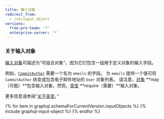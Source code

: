 ```yaml
---
title: 输入对象
redirect_from:
  - /v4/input_object
versions:
  free-pro-team: '*'
  enterprise-server: '*'
---
```


### 关于输入对象

[输入对象](https://graphql.github.io/graphql-spec/June2018/#sec-Input-Objects)可描述为“可组合对象”，因为它们包含一组用于定义对象的输入字段。

例如，[`CommitAuthor`](/v4/input_object/commitauthor/) 需要一个名为 `emails` 的字段。 为 `emails` 提供一个值可将 `CommitAuthor` 转变成包含电子邮件地址的 `User` 对象列表。 请注意，[对象](/v4/object) **may（可能）**包含输入对象，然而，[突变](/v4/mutation) **require（需要）**输入对象。

更多信息请参阅“[关于突变](/v4/guides/forming-calls#about-mutations)。”

{% for item in graphql.schemaForCurrentVersion.inputObjects %}
  {% include graphql-input-object %}
{% endfor %}

